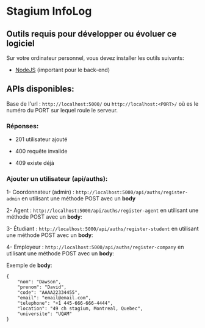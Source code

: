 # Stagium InfoLog

## Outils requis pour développer ou évoluer ce logiciel

Sur votre ordinateur personnel, vous devez installer les outils suivants:

- [NodeJS](https://nodejs.org/en/download/) (important pour le back-end)

## APIs disponibles:

Base de l'url : `http://localhost:5000/` ou `http://localhost:<PORT>/` où es le numéro du PORT sur lequel roule le serveur.

### Réponses:

- 201
  utilisateur ajouté

- 400
  requête invalide

- 409
  existe déjà

### Ajouter un utilisateur (**api/auths**):

1- Coordonnateur (admin) : `http://localhost:5000/api/auths/register-admin` en utilisant une méthode POST avec un **body**

2- Agent : `http://localhost:5000/api/auths/register-agent` en utilisant une méthode POST avec un **body**:

3- Étudiant : `http://localhost:5000/api/auths/register-student` en utilisant une méthode POST avec un **body**:

4- Employeur : `http://localhost:5000/api/auths/register-company` en utilisant une méthode POST avec un **body**:

Exemple de **body**:

```
{
    "nom": "Dawson",
    "prenom": "David",
    "code": "AAAA22334455",
    "email": "email@email.com",
    "telephone": "+1 445-666-666-4444",
    "location": "49 ch stagium, Montreal, Quebec",
    "universite": "UQAM"
}
```
